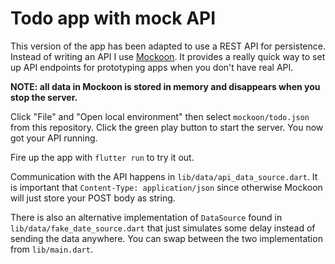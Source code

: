 # Todo app with mock API

This version of the app has been adapted to use a REST API for persistence.
Instead of writing an API I use [Mockoon](https://mockoon.com/).
It provides a really quick way to set up API endpoints for prototyping apps
when you don't have real API.

**NOTE: all data in Mockoon is stored in memory and disappears when you stop
the server.**

Click "File" and "Open local environment" then select `mockoon/todo.json` from
this repository.
Click the green play button to start the server.
You now got your API running.

Fire up the app with `flutter run` to try it out.

Communication with the API happens in `lib/data/api_data_source.dart`.
It is important that `Content-Type: application/json` since otherwise Mockoon
will just store your POST body as string.

There is also an alternative implementation of `DataSource` found in
`lib/data/fake_date_source.dart` that just simulates some delay instead of
sending the data anywhere.
You can swap between the two implementation from `lib/main.dart`.
